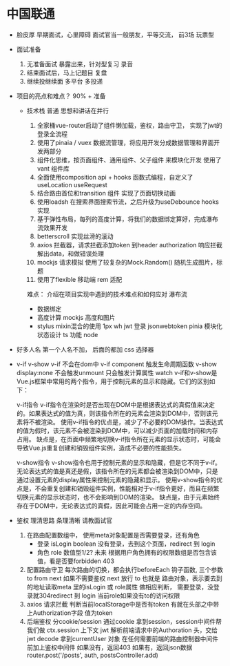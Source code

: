# 中国联通
- 脸皮厚
    早期面试，心里障碍  面试官当一般朋友，平等交流，
    前3场 玩票型
- 面试准备
    1. 无准备面试
        暴露出来，针对型复习
        录音
    2. 结束面试后，马上记题目 复盘
    3. 继续投继续面
    多平台  多投递

- 项目的亮点和难点？ 90% + 
    准备
    - 技术栈  普通  思想和讲话在并行
        1. 全家桶vue-router启动了组件懒加载，鉴权，路由守卫， 实现了jwt的登录全流程  <!-- 自己的项目 --> <!-- typescript/vue3/vue3-ts-hooks-management/router.js -->
        2. 使用了pinaia / vuex 数据流管理，将应用开发分成数据管理和界面开发两部分
        3. 组件化思维，按页面组件、通用组件、父子组件 来模块化开发
            使用了vant 组件库
        4. 全面使用composition api + hooks 函数式编程，自定义了
            useLocation useRequest
        5. 结合路由首位和transition 组件 实现了页面切换动画
        6. 使用loadsh 在搜索界面搜索节流，之后升级为useDebounce hooks 实现
        7. 基于弹性布局，每列的高度计算，将我们的数据绑定算好，完成瀑布流效果开发
        8. betterscroll 实现丝滑的滚动   <!-- vue3/cainiao -->
        9. axios 拦截器，请求拦截添加token 到header authorization
            响应拦截解出data，和做错误处理
        10. mockjs 请求模拟  使用了较复杂的Mock.Random()
            随机生成图片，标题 <!-- vue3/waterfall -->
        11. 使用了flexible 移动端 rem 适配

        难点：
        介绍在项目实现中遇到的技术难点和如何应对
        瀑布流
        - 数据绑定
        - 高度计算
            mockjs 高度和图片
        - stylus mixin混合的使用
            1px
            wh
        jwt 登录 jsonwebtoken
        pinia 模块化  状态设计
        ts 功能
        node

- 好多人名 第一个人名不加， 后面的都加
    css 选择器
- v-if v-show
    v-if 不会在dom中  v-if component  触发生命周期函数
    v-show display:none  不会触发unmount  只会触发计算属性 watch
    v-if和v-show是Vue.js框架中常用的两个指令，用于控制元素的显示和隐藏。它们的区别如下：

    v-if指令
    v-if指令在渲染时是否出现在DOM中是根据表达式的真假值来决定的。如果表达式的值为真，则该指令所在的元素会渲染到DOM中，否则该元素将不被渲染。
    使用v-if指令的优点是，减少了不必要的DOM操作。当表达式的值为假时，该元素不会被渲染到DOM中，可以减少页面的加载时间和内存占用。
    缺点是，在页面中频繁地切换v-if指令所在元素的显示状态时，可能会导致Vue.js重复创建和销毁组件实例，造成不必要的性能损失。

    v-show指令
    v-show指令也用于控制元素的显示和隐藏，但是它不同于v-if。无论表达式的值是真还是假，该指令所在的元素都会被渲染到DOM中，只是通过设置元素的display属性来控制元素的隐藏和显示。
    使用v-show指令的优点是，不会重复创建和销毁组件实例，性能相对于v-if指令更好，而且在频繁切换元素的显示状态时，也不会影响到DOM的渲染。
    缺点是，由于元素始终存在于DOM中，无论表达式的真假，因此可能会占用一定的内存空间。

- 鉴权 
    理清思路 条理清晰 请教面试官
    1. 在路由配置数组中， 使用meta对象配置是否需要登录，还有角色
        - 登录  isLogin boolean  没有登录，去到这个页面，redirect 到 login
        - 角色 role 数值型1/2? 未来 根据用户角色拥有的权限数组是否包含该值，看是否要forbidden 403
    2. 配置路由守卫
        每次路由的切换，都会执行beforeEach 钩子函数,
        三个参数 to from next
        如果不需要鉴权 next 放行
        to 也就是 路由对象，表示要去到的地址读取meta 里的isLogin 或 role属性 做相应判断，
        需要登录，没登录就304redirect 到 login
        当前role如果没有to的访问权限
    3. axios 请求拦截 判断当前localStorage中是否有token
        有就在头部之中带上Authorization字段 值为token
    4. 后端鉴权
        分cookie/session 通过cookie 拿到session，session中间件帮我们做
        ctx.session 上下文
        jwt 解析前端请求中的Authoration 头，交给jwt decode 拿到currentUser 对象
        在任何需要前端的路由控制器中间件前加上鉴权中间件
        如果没有，返回403
        如果有，返回json数据
        router.post('/posts', auth, postsController.add)
